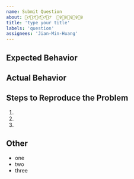 ```yaml
---
name: Submit Question
about: 🙋‍♂️🙋‍♂️🙋‍♂️🙋‍♂️🙋‍♂️  🙋‍♀️🙋‍♀️🙋‍♀️🙋‍♀️🙋‍♀️
title: 'type your title'
labels: 'question'
assignees: 'Jian-Min-Huang'
---
```


## Expected Behavior


## Actual Behavior


## Steps to Reproduce the Problem

  1.
  2.
  3.

## Other

  - one
  - two
  - three
